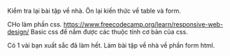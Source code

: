 Kiểm tra lại bài tập về nhà.
Ôn lại kiến thức về table và form.

CHo làm phần css.
https://www.freecodecamp.org/learn/responsive-web-design/
Basic css để nắm được các thuộc tính cơ bản của css.

Có 1 vài bạn xuất sắc đã làm hết.
Làm bài tập về nhà về phần form html.